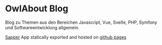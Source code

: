 # OwlAbout Blog

Blog zu Themen aus den Bereichen Javascript, Vue, Svelte, PHP, Symfony und Softwareentwicklung allgemein.

[Sapper](https://sapper.svelte.dev/) App statically exported and hosted on [github pages](https://pages.github.com/)
